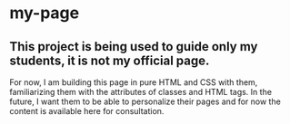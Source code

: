 # my-page
## This project is being used to guide only my students, it is not my official page.

For now, I am building this page in pure HTML and CSS with them, familiarizing them with the attributes of classes and HTML tags.
In the future, I want them to be able to personalize their pages and for now the content is available here for consultation.
